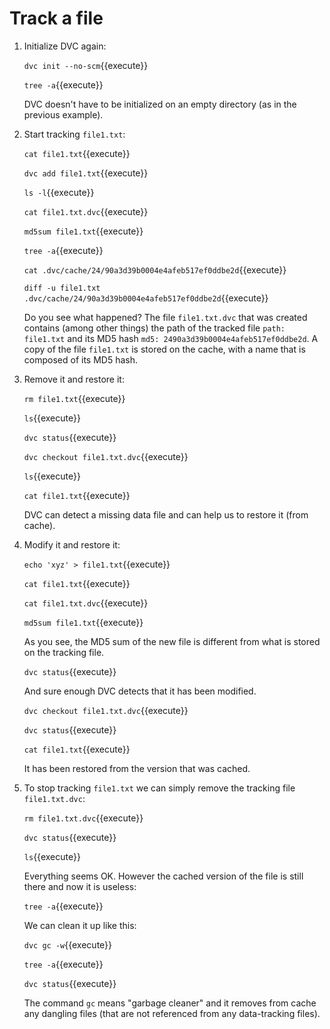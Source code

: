 # Track a file

1. Initialize DVC again:

   `dvc init --no-scm`{{execute}}
   
   `tree -a`{{execute}}
   
   DVC doesn't have to be initialized on an empty directory (as in the
   previous example).

2. Start tracking `file1.txt`:

   `cat file1.txt`{{execute}}
   
   `dvc add file1.txt`{{execute}}
   
   `ls -l`{{execute}}
      
   `cat file1.txt.dvc`{{execute}}
   
   `md5sum file1.txt`{{execute}}

   `tree -a`{{execute}}
   
   `cat .dvc/cache/24/90a3d39b0004e4afeb517ef0ddbe2d`{{execute}}
   
   `diff -u file1.txt .dvc/cache/24/90a3d39b0004e4afeb517ef0ddbe2d`{{execute}}

   Do you see what happened? The file `file1.txt.dvc` that was created
   contains (among other things) the path of the tracked file `path: file1.txt`
   and its MD5 hash `md5: 2490a3d39b0004e4afeb517ef0ddbe2d`. A copy of the file
   `file1.txt` is stored on the cache, with a name that is composed of its MD5 hash.

3. Remove it and restore it:

   `rm file1.txt`{{execute}}
   
   `ls`{{execute}}
   
   `dvc status`{{execute}}
   
   `dvc checkout file1.txt.dvc`{{execute}}
   
   `ls`{{execute}}
   
   `cat file1.txt`{{execute}}
   
   DVC can detect a missing data file and can help us to restore it
   (from cache).

4. Modify it and restore it:

   `echo 'xyz' > file1.txt`{{execute}}
   
   `cat file1.txt`{{execute}}
   
   `cat file1.txt.dvc`{{execute}}
   
   `md5sum file1.txt`{{execute}}
   
   As you see, the MD5 sum of the new file is different from what is
   stored on the tracking file.
   
   `dvc status`{{execute}}
   
   And sure enough DVC detects that it has been modified.
   
   `dvc checkout file1.txt.dvc`{{execute}}
   
   `dvc status`{{execute}}
   
   `cat file1.txt`{{execute}}
   
   It has been restored from the version that was cached.

5. To stop tracking `file1.txt` we can simply remove the tracking file
   `file1.txt.dvc`:
   
   `rm file1.txt.dvc`{{execute}}
   
   `dvc status`{{execute}}
   
   `ls`{{execute}}
   
   Everything seems OK. However the cached version of the file is
   still there and now it is useless:
   
   `tree -a`{{execute}}
   
   We can clean it up like this:
   
   `dvc gc -w`{{execute}}
   
   `tree -a`{{execute}}
   
   `dvc status`{{execute}}
   
   The command `gc` means "garbage cleaner" and it removes from cache
   any dangling files (that are not referenced from any data-tracking
   files).

